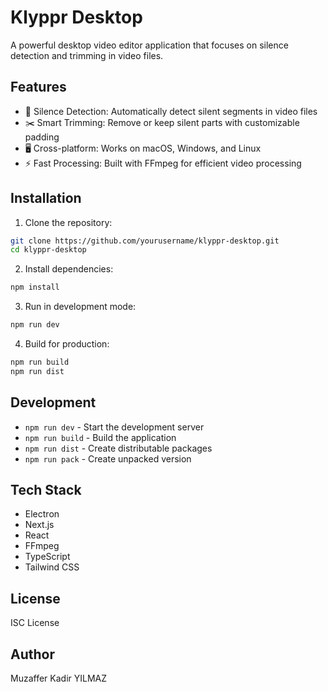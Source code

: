 # Klyppr Desktop

A powerful desktop video editor application that focuses on silence detection and trimming in video files.

## Features

- 🎥 Silence Detection: Automatically detect silent segments in video files
- ✂️ Smart Trimming: Remove or keep silent parts with customizable padding
- 🖥️ Cross-platform: Works on macOS, Windows, and Linux
- ⚡ Fast Processing: Built with FFmpeg for efficient video processing

## Installation

1. Clone the repository:
```bash
git clone https://github.com/yourusername/klyppr-desktop.git
cd klyppr-desktop
```

2. Install dependencies:
```bash
npm install
```

3. Run in development mode:
```bash
npm run dev
```

4. Build for production:
```bash
npm run build
npm run dist
```

## Development

- `npm run dev` - Start the development server
- `npm run build` - Build the application
- `npm run dist` - Create distributable packages
- `npm run pack` - Create unpacked version

## Tech Stack

- Electron
- Next.js
- React
- FFmpeg
- TypeScript
- Tailwind CSS

## License

ISC License

## Author

Muzaffer Kadir YILMAZ 